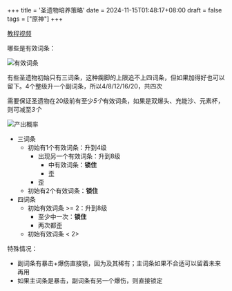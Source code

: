 +++
title = '圣遗物培养策略'
date = 2024-11-15T01:48:17+08:00
draft = false
tags = ["原神"]
+++

[教程视频](https://www.bilibili.com/video/BV1Hs4y1574D/?spm_id_from=333.337.search-card.all.click&vd_source=0747a479964faef65dc22d966c973b66)

哪些是有效词条：

![有效词条](../img/genshin_artifacts/有效词条.png)

有些圣遗物初始只有三词条，这种瘸脚的上限追不上四词条，但如果加得好也可以留下。4个整级升一个副词条，所以4/8/12/16/20，共四次

需要保证圣遗物在20级前有至少*5个*有效词条，如果是双爆头、充能沙、元素杯，则可减至*3个*

![产出概率](../img/genshin_artifacts/产出概率.png)

- 三词条
  - 初始有1个有效词条：升到4级
    - 出现另一个有效词条：升到8级
      - 中有效词条：**锁住**
      - 歪
    - 歪
  - 初始有2个有效词条：**锁住**
- 四词条
  - 初始有效词条 >= 2：升到8级
    - 至少中一次：**锁住**
    - 两次都歪
  - 初始有效词条 < 2>

特殊情况：

- 副词条有暴击+爆伤直接锁，因为及其稀有；主词条如果不合适可以留着未来再用
- 如果主词条是暴击，副词条有另一个爆伤，则直接锁定



